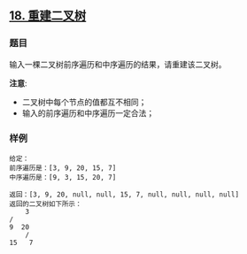 ## [18. 重建二叉树](https://www.acwing.com/problem/content/23/)

### 题目

输入一棵二叉树前序遍历和中序遍历的结果，请重建该二叉树。

**注意**:

- 二叉树中每个节点的值都互不相同；
- 输入的前序遍历和中序遍历一定合法；

### 样例

```
给定：
前序遍历是：[3, 9, 20, 15, 7]
中序遍历是：[9, 3, 15, 20, 7]

返回：[3, 9, 20, null, null, 15, 7, null, null, null, null]
返回的二叉树如下所示：
    3
/ 
9  20
    /  
15   7
```